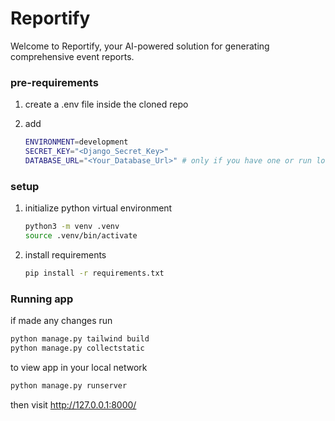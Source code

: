 # Reportify

Welcome to Reportify, your AI-powered solution for generating comprehensive event reports.

### pre-requirements

1. create a .env file inside the cloned repo
2. add

    ```bash
    ENVIRONMENT=development
    SECRET_KEY="<Django_Secret_Key>"
    DATABASE_URL="<Your_Database_Url>" # only if you have one or run locally using sqlite3
    ```

### setup

1. initialize python virtual environment

    ```bash
    python3 -m venv .venv  
    source .venv/bin/activate
    ```
2. install requirements

    ```bash
    pip install -r requirements.txt 
    ```


### Running app

if made any changes run 
```bash
python manage.py tailwind build
python manage.py collectstatic
```

to view app in your local network
```bash
python manage.py runserver 
```

then visit http://127.0.0.1:8000/